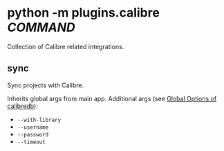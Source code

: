 # python -m plugins.calibre *COMMAND*

Collection of Calibre related integrations.

## sync

Sync projects with Calibre.

Inherits global args from main app. Additional args (see [Global Options of calibredb](https://manual.calibre-ebook.com/generated/en/calibredb.html)):
- `--with-library`
- `--username`
- `--password`
- `--timeout`
